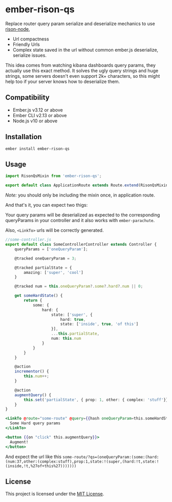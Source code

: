 ember-rison-qs
==============================================================================

Replace router query param serialize and deserialize mechanics to use [rison-node](https://www.npmjs.com/package/rison-node),

- Url compactness
- Friendly Urls
- Complex state saved in the url without common ember.js deserialize, serialize issues.

This idea comes from watching kibana dashboards query params, they actually use this exact method.
It solves the ugly query strings and huge strings, some servers doesn't even support 2k+ characters, so this might help too if your server knows how to deserialize them.


Compatibility
------------------------------------------------------------------------------

* Ember.js v3.12 or above
* Ember CLI v2.13 or above
* Node.js v10 or above


Installation
------------------------------------------------------------------------------

```
ember install ember-rison-qs
```


Usage
------------------------------------------------------------------------------


```ts
import RisonQsMixin from 'ember-rison-qs';

export default class ApplicationRoute extends Route.extend(RisonQsMixin) {}

```
*Note:* you should only be including the mixin once, in application route.

And that's it, you can expect two thigs:

Your query params will be deserialized as expected to the corresponding queryParams in your controller and
it also works with `ember-parachute`.


Also, `<LinkTo>` urls will be correctly generated.



```ts
//some-controller.js
export default class SomeControllerController extends Controller {
	queryParams = ['oneQueryParam'];

	@tracked oneQueryParam = 3;

	@tracked partialState = {
		amazing: ['super', 'cool']
	}

	@tracked num = this.oneQueryParam?.some?.hard?.num || 0;

	get someHardState() {
		return {
			some: {
				hard: {
					state: ['super', {
						hard: true,
						state: ['inside', true, 'of this']
					}],
					...this.partialState,
					num: this.num
				}
			}
		}
	}

	@action
	incrementor() {
		this.num++;
	}

	@action
	augmentQuery() {
		this.set('partialState', { prop: 1, other: { complex: 'stuff'}});
	}
}
```

```hbs
<LinkTo @route="some-route" @query={{hash oneQueryParam=this.someHardState}}>
  Some Hard query params
</LinkTo>

<button {{on "click" this.augmentQuery}}>
  Augment!
</button>
```

And expect the url like this `some-route/?qs=(oneQueryParam:(some:(hard:(num:37,other:(complex:stuff),prop:1,state:!(super,(hard:!t,state:!(inside,!t,%27of+this%27)))))))`




License
------------------------------------------------------------------------------

This project is licensed under the [MIT License](LICENSE.md).
